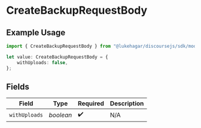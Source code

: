 # CreateBackupRequestBody

## Example Usage

```typescript
import { CreateBackupRequestBody } from "@lukehagar/discoursejs/sdk/models/operations";

let value: CreateBackupRequestBody = {
    withUploads: false,
};
```

## Fields

| Field              | Type               | Required           | Description        |
| ------------------ | ------------------ | ------------------ | ------------------ |
| `withUploads`      | *boolean*          | :heavy_check_mark: | N/A                |